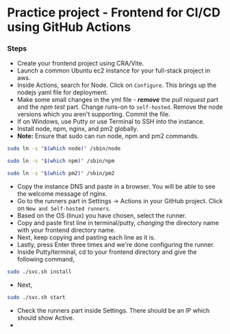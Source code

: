 # Practice project - Frontend for CI/CD using GitHub Actions

### Steps

- Create your frontend project using CRA/Vite.
- Launch a common Ubuntu ec2 instance for your full-stack project in aws.
- Inside Actions, search for Node. Click on `Configure`. This brings up the nodejs yaml file for deployment.
- Make some small changes in the yml file - **_remove_** the _pull request_ part and the _npm test_ part. Change runs-on to `self-hosted`. Remove the node versions which you aren't supporting. Commit the file.
- If on Windows, use Putty or use Terminal to SSH into the instance.
- Install node, npm, nginx, and pm2 globally.
- **Note:** Ensure that sudo can run node, npm and pm2 commands.

```sh
sudo ln -s "$(which node)" /sbin/node
```

```sh
sudo ln -s "$(which npm)" /sbin/npm
```

```sh
sudo ln -s "$(which pm2)" /sbin/pm2
```

- Copy the instance DNS and paste in a browser. You will be able to see the welcome message of nginx.
- Go to the runners part in Settings -> Actions in your GitHub project. Click on `New and Self-hosted runners`.
- Based on the OS (linux) you have chosen, select the runner.
- Copy and paste first line in terminal/putty, _changing_ the directory name with your frontend directory name.
- Next, keep copying and pasting each line as it is.
- Lastly, press Enter three times and we're done configuring the runner.
- Inside Putty/terminal, cd to your frontend directory and give the following command,

```sh
sudo ./svc.sh install
```

- Next,

```sh
sudo ./svc.sh start
```

- Check the runners part inside Settings. There should be an IP which should show Active.
-

